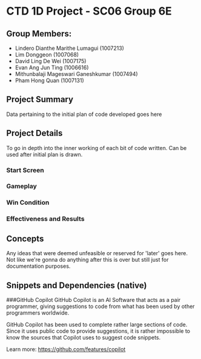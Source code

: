 # CTD 1D Project - SC06 Group 6E
## Group Members:
- Lindero Dianthe Marithe Lumagui (1007213)
- Lim Donggeon (1007068)
- David Ling De Wei (1007175)
- Evan Ang Jun Ting (1006616)
- Mithunbalaji Mageswari Ganeshkumar (1007494)
- Pham Hong Quan (1007131)

## Project Summary
Data pertaining to the initial plan of code developed goes here

## Project Details
To go in depth into the inner working of each bit of code written. Can be used after initial plan is drawn.

### Start Screen
### Gameplay
### Win Condition
### Effectiveness and Results

## Concepts
Any ideas that were deemed unfeasible or reserved for 'later' goes here. Not like we're gonna do anything after this is over but still just for documentation purposes.

## Snippets and Dependencies (native)
###GitHub Copilot
GitHub Copilot is an AI Software that acts as a pair programmer, giving suggestions to code from what has been used by other programmers worldwide.

GitHub Copilot has been used to complete rather large sections of code. Since it uses public code to provide suggestions, it is rather impossible to know the sources that Copilot uses to suggest code snippets.

Learn more: https://github.com/features/copilot
